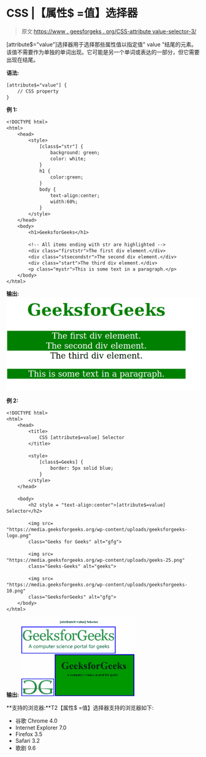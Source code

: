 # CSS |【属性$ =值】选择器

> 原文:[https://www . geesforgeks . org/CSS-attribute value-selector-3/](https://www.geeksforgeeks.org/css-attributevalue-selector-3/)

[attribute$="value"]选择器用于选择那些属性值以指定值" value "结尾的元素。该值不需要作为单独的单词出现。它可能是另一个单词或表达的一部分，但它需要出现在结尾。

**语法:**

```
[attribute$="value"] {
    // CSS property
} 
```

**例 1:**

```
<!DOCTYPE html> 
<html> 
    <head> 
        <style> 
            [class$="str"] {
                background: green; 
                color: white; 
            } 
            h1 { 
                color:green; 
            } 
            body { 
                text-align:center; 
                width:60%; 
            } 
        </style> 
    </head> 
    <body> 
        <h1>GeeksforGeeks</h1> 

        <!-- All items ending with str are highlighted -->
        <div class="firststr">The first div element.</div> 
        <div class="stsecondstr">The second div element.</div> 
        <div class="start">The third div element.</div> 
        <p class="mystr">This is some text in a paragraph.</p> 
    </body> 
</html>                                 
```

**输出:**
![](img/5005f77e39eb471a873b835cf331fb96.png)

**例 2:**

```
<!DOCTYPE html>
<html>
    <head>
        <title>
            CSS [attribute$=value] Selector
        </title>

        <style> 
            [class$=Geeks] {
                border: 5px solid blue; 
            }
        </style>
    </head>

    <body>
        <h2 style = "text-align:center">[attribute$=value] Selector</h2>

        <img src=
"https://media.geeksforgeeks.org/wp-content/uploads/geeksforgeeks-logo.png"
        class="Geeks for Geeks" alt="gfg">

        <img src=
"https://media.geeksforgeeks.org/wp-content/uploads/geeks-25.png"
        class="Geeks-Geeks" alt="geeks"> 

        <img src=
"https://media.geeksforgeeks.org/wp-content/uploads/geeksforgeeks-10.png"
        class="GeeksforGeeks" alt="gfg">
    </body>
</html>                    
```

**输出:**
![](img/cbfed0eba0ad78b063e11bda753d21be.png)

**支持的浏览器:**T2【属性$ =值】选择器支持的浏览器如下:

*   谷歌 Chrome 4.0
*   Internet Explorer 7.0
*   Firefox 3.5
*   Safari 3.2
*   歌剧 9.6